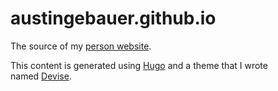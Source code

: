# austingebauer.github.io	

The source of my [person website](http://austingebauer.com).	

This content is generated using [Hugo](https://gohugo.io/) and a theme that I wrote 	
named [Devise](https://github.com/austingebauer/devise).
